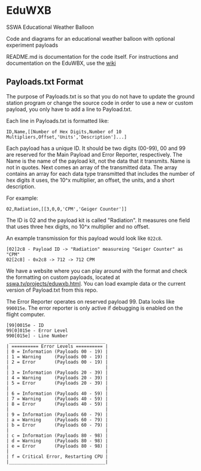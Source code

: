 # EduWXB

SSWA Educational Weather Balloon

Code and diagrams for an educational weather balloon with optional experiment payloads

README.md is documentation for the code itself. For instructions and documentation on the EduWBX, use the [wiki](https://github.com/aidanbxyz/EduWXB/wiki)

## Payloads.txt Format

The purpose of Payloads.txt is so that you do not have to update the ground station program or change the source code in order to use a new or custom payload, you only have to add a line to Payload.txt.

Each line in Payloads.txt is formatted like:

```
ID,Name,[[Number of Hex Digits,Number of 10 Multipliers,Offset,'Units','Description']...]
```

Each payload has a unique ID. It should be two digits (00-99), 00 and 99 are reserved for the Main Payload and Error Reporter, respectively. The Name is the name of the payload kit, not the data that it transmits. Name is not in quotes. Next comes an array of the transmitted data. The array contains an array for each data type transmitted that includes the number of hex digits it uses, the 10^x multiplier, an offset, the units, and a short description.

For example:

```
02,Radiation,[[3,0,0,'CPM','Geiger Counter']]
```

The ID is 02 and the payload kit is called "Radiation". It measures one field that uses three hex digits, no 10^x multiplier and no offset.

An example transmission for this payload would look like `022c8`.

```
[02]2c8 - Payload ID -> "Radiation" measureing "Geiger Counter" as "CPM"
02[2c8] - 0x2c8 -> 712 -> 712 CPM
```

We have a website where you can play around with the format and check the formatting on custom payloads, located at [sswa.tv/projects/eduwxb.html](https://sswa.tv/projects/eduwxb.html). You can load example data or the current version of Payload.txt from this repo.

The Error Reporter operates on reserved payload 99. Data looks like `990015e`. The error reporter is only active if debugging is enabled on the flight computer.

```
[99]0015e - ID
99[0]015e - Error Level
990[015e] - Line Number
 ____________________________________
| ========== Error Levels ========== |
| 0 = Information (Payloads 00 - 19) |
| 1 = Warning     (Payloads 00 - 19) |
| 2 = Error       (Payloads 00 - 19) |
|                                    |
| 3 = Information (Payloads 20 - 39) |
| 4 = Warning     (Payloads 20 - 39) |
| 5 = Error       (Payloads 20 - 39) |
|                                    |
| 6 = Information (Payloads 40 - 59) |
| 7 = Warning     (Payloads 40 - 59) |
| 8 = Error       (Payloads 40 - 59) |
|                                    |
| 9 = Information (Payloads 60 - 79) |
| a = Warning     (Payloads 60 - 79) |
| b = Error       (Payloads 60 - 79) |
|                                    |
| c = Information (Payloads 80 - 98) |
| d = Warning     (Payloads 80 - 98) |
| e = Error       (Payloads 80 - 98) |
|                                    |
| f = Critical Error, Restarting CPU |
|____________________________________|
                  
```

